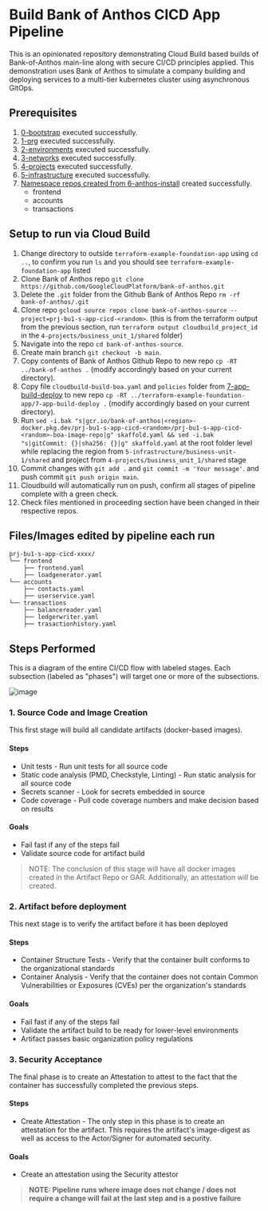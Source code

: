 # Build Bank of Anthos CICD App Pipeline

This is an opinionated repository demonstrating Cloud Build based builds of Bank-of-Anthos main-line along with secure CI/CD principles applied.
This demonstration uses Bank of Anthos to simulate a company building and deploying services to a multi-tier kubernetes cluster using asynchronous GitOps.

## Prerequisites

1. [0-bootstrap](https://github.com/terraform-google-modules/terraform-example-foundation/blob/master/0-bootstrap/README.md) executed successfully.
1. [1-org](https://github.com/terraform-google-modules/terraform-example-foundation/blob/master/1-org/README.md) executed successfully.
1. [2-environments](https://github.com/terraform-google-modules/terraform-example-foundation/blob/master/2-environments/README.md) executed successfully.
1. [3-networks](https://github.com/terraform-google-modules/terraform-example-foundation/blob/master/3-networks/README.md) executed successfully.
1. [4-projects](../foundation-extension/4-projects/README.md) executed successfully.
1. [5-infrastructure](../5-infrastructure/README.md) executed successfully.
1. [Namespace repos created from 6-anthos-install](../6-anthos-install/README.md) created successfully.
   - frontend
   - accounts
   - transactions

## Setup to run via Cloud Build
1. Change directory to outside `terraform-example-foundation-app` using `cd ..`, to confirm you run `ls` and you should see `terraform-example-foundation-app` listed
1. Clone Bank of Anthos repo `git clone https://github.com/GoogleCloudPlatform/bank-of-anthos.git`
1. Delete the `.git` folder from the Github Bank of Anthos Repo `rm -rf bank-of-anthos/.git`
1. Clone repo `gcloud source repos clone bank-of-anthos-source --project=prj-bu1-s-app-cicd-<random>`. (this is from the terraform output from the previous section, run `terraform output cloudbuild_project_id` in the `4-projects/business_unit_1/shared` folder)
1. Navigate into the repo `cd bank-of-anthos-source`.
1. Create main branch `git checkout -b main`.
1. Copy contents of Bank of Anthos Github Repo to new repo `cp -RT ../bank-of-anthos .` (modify accordingly based on your current directory).
1. Copy file `cloudbuild-build-boa.yaml` and `policies` folder from [7-app-build-deploy](.) to new repo `cp -RT ../terraform-example-foundation-app/7-app-build-deploy .` (modify accordingly based on your current directory).
1. Run `sed -i.bak "s|gcr.io/bank-of-anthos|<region>-docker.pkg.dev/prj-bu1-s-app-cicd-<random>/prj-bu1-s-app-cicd-<random>-boa-image-repo|g" skaffold.yaml && sed -i.bak "s|gitCommit: {}|sha256: {}|g" skaffold.yaml` at the root folder level while replacing the region from `5-infrastructure/business-unit-1/shared` and project from `4-projects/business_unit_1/shared` stage
1. Commit changes with `git add .` and `git commit -m 'Your message'`. and push commit `git push origin main`.
1. Cloudbuild will automatically run on push, confirm all stages of pipeline complete with a green check.
1. Check files mentioned in proceeding section have been changed in their respective repos.

## Files/Images edited by pipeline each run
```
prj-bu1-s-app-cicd-xxxx/
└── frontend
    ├── frontend.yaml
    ├── loadgenerator.yaml
└── accounts
    ├── contacts.yaml
    ├── userservice.yaml
└── transactions
    ├── balancereader.yaml
    ├── ledgerwriter.yaml
    ├── trasactionhistory.yaml
```

## Steps Performed

This is a diagram of the entire CI/CD flow with labeled stages. Each subsection (labeled as "phases") will target one or more of the subsections.

![image](https://user-images.githubusercontent.com/63249609/114470166-109bda00-9bb4-11eb-9997-204efbabbdc8.png)

### 1. Source Code and Image Creation
This first stage will build all candidate artifacts (docker-based images).

#### Steps
* Unit tests - Run unit tests for all source code
* Static code analysis (PMD, Checkstyle, Linting) - Run static analysis for all source code
* Secrets scanner - Look for secrets embedded in source
* Code coverage - Pull code coverage numbers and make decision based on results

#### Goals
* Fail fast if any of the steps fail
* Validate source code for artifact build

> NOTE: The conclusion of this stage will have all docker images created in the Artifact Repo or GAR. Additionally, an attestation will be created.

### 2. Artifact before deployment
This next stage is to verify the artifact before it has been deployed

#### Steps
* Container Structure Tests - Verify that the container built conforms to the organizational standards
* Container Analysis - Verify that the container does not contain Common Vulnerabilities or Exposures (CVEs) per the organization's standards

#### Goals
* Fail fast if any of the steps fail
* Validate the artifact build to be ready for lower-level environments
* Artifact passes basic organization policy regulations

### 3. Security Acceptance
The final phase is to create an Attestation to attest to the fact that the container has successfully completed the previous steps.

#### Steps
* Create Attestation - The only step in this phase is to create an attestation for the artifact. This requires the artifact's image-digest as well as access to the Actor/Signer for automated security.

#### Goals
* Create an attestation using the Security attestor

> **NOTE: Pipeline runs where image does not change / does not require a change will fail at the last step and is a postive failure**
